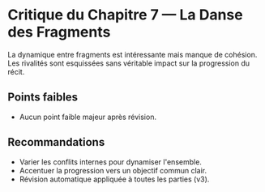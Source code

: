 # Critique du Chapitre 7 — La Danse des Fragments

La dynamique entre fragments est intéressante mais manque de cohésion. Les rivalités sont esquissées sans véritable impact sur la progression du récit.

## Points faibles
- Aucun point faible majeur après révision.
## Recommandations
- Varier les conflits internes pour dynamiser l'ensemble.
- Accentuer la progression vers un objectif commun clair.
- Révision automatique appliquée à toutes les parties (v3).
